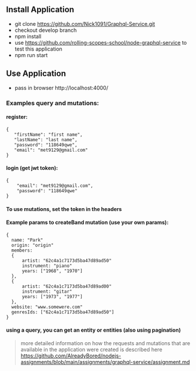 ## Install Application
- git clone https://github.com/Nick1091/Graphql-Service.git
- checkout develop branch
- npm install
- use https://github.com/rolling-scopes-school/node-graphql-service to test this application
- npm run start
## Use Application
- pass in browser http://localhost:4000/ 
### Examples query and mutations:
#### register:
```
{
   "firstName": "first name",
   "lastName": "last name",
   "password": "118649qwe",
   "email": "met9129@gmail.com"
}
```
#### login (get jwt token):
```
{
    "email": "met9129@gmail.com",
    "password": "118649qwe"
}
```
#### To use mutations, set the token in the headers
#### Example params to createBand mutation (use your own params): 
```
{
  name: "Park"
  origin: "origin"
  members: 
  {
      artist: "62c4a1c7173d5ba47d89ad50"
      instrument: "piano"
      years: ["1968", "1970"]
  },
  {
      artist: "62c4a1c7173d5ba47d89ad00"
      instrument: "gitar"
      years: ["1973", "1977"]
  },
  website: "www.somewere.com"
  genresIds: ["62c4a1c7173d5ba47d89ad50"]
}
```
#### using a query, you can get an entity or entities (also using pagination)
>more detailed information on how the requests and mutations that are  available in the application were created is described here https://github.com/AlreadyBored/nodejs-assignments/blob/main/assignments/graphql-service/assignment.md